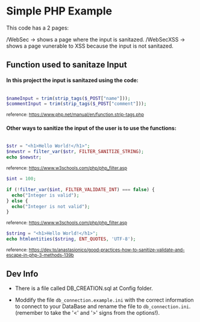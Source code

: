 # Simple PHP Example

This code has a 2 pages:

/WebSec -> shows a page where the input is sanitazed.
/WebSecXSS -> shows a page vunerable to XSS because the input is not sanitazed.

## Function used to sanitaze Input

#### In this project the input is sanitazed using the code:

```PHP

$nameInput = trim(strip_tags($_POST["name"]));
$commentInput = trim(strip_tags($_POST["comment"]));

```
<sub>reference: https://www.php.net/manual/en/function.strip-tags.php</sub>

#### Other ways to sanitize the input of the user is to use the functions:

```PHP

$str = "<h1>Hello World!</h1>";
$newstr = filter_var($str, FILTER_SANITIZE_STRING);
echo $newstr;

```
<sub>reference: https://www.w3schools.com/php/php_filter.asp</sub>


```PHP
$int = 100;

if (!filter_var($int, FILTER_VALIDATE_INT) === false) {
  echo("Integer is valid");
} else {
  echo("Integer is not valid");
}
```
<sub>reference: https://www.w3schools.com/php/php_filter.asp</sub>


```PHP
$string = "<h1>Hello World!</h1>";
echo htmlentities($string, ENT_QUOTES, 'UTF-8');
```
<sub>reference: https://dev.to/anastasionico/good-practices-how-to-sanitize-validate-and-escape-in-php-3-methods-139b</sub>

## Dev Info

- There is a file called DB_CREATION.sql at Config folder.

- Moddify the file ```db_connection.example.ini``` with the correct information to connect to your DataBase and rename the file to ```db_connection.ini```. (remember to take the '<' and '>' signs from the options!).